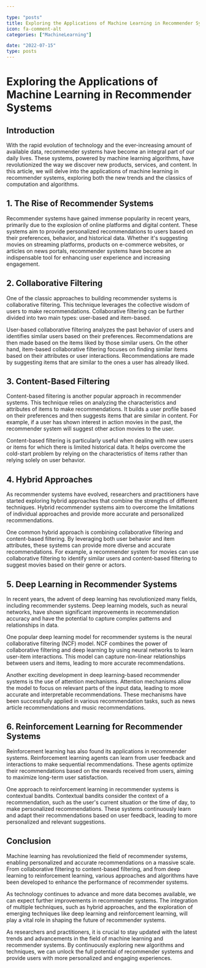 ```yaml
---

type: "posts"
title: Exploring the Applications of Machine Learning in Recommender Systems
icon: fa-comment-alt
categories: ["MachineLearning"]

date: "2022-07-15"
type: posts
---
```





# Exploring the Applications of Machine Learning in Recommender Systems

## Introduction

With the rapid evolution of technology and the ever-increasing amount of available data, recommender systems have become an integral part of our daily lives. These systems, powered by machine learning algorithms, have revolutionized the way we discover new products, services, and content. In this article, we will delve into the applications of machine learning in recommender systems, exploring both the new trends and the classics of computation and algorithms.

## 1. The Rise of Recommender Systems

Recommender systems have gained immense popularity in recent years, primarily due to the explosion of online platforms and digital content. These systems aim to provide personalized recommendations to users based on their preferences, behavior, and historical data. Whether it's suggesting movies on streaming platforms, products on e-commerce websites, or articles on news portals, recommender systems have become an indispensable tool for enhancing user experience and increasing engagement.

## 2. Collaborative Filtering

One of the classic approaches to building recommender systems is collaborative filtering. This technique leverages the collective wisdom of users to make recommendations. Collaborative filtering can be further divided into two main types: user-based and item-based.

User-based collaborative filtering analyzes the past behavior of users and identifies similar users based on their preferences. Recommendations are then made based on the items liked by those similar users. On the other hand, item-based collaborative filtering focuses on finding similar items based on their attributes or user interactions. Recommendations are made by suggesting items that are similar to the ones a user has already liked.

## 3. Content-Based Filtering

Content-based filtering is another popular approach in recommender systems. This technique relies on analyzing the characteristics and attributes of items to make recommendations. It builds a user profile based on their preferences and then suggests items that are similar in content. For example, if a user has shown interest in action movies in the past, the recommender system will suggest other action movies to the user.

Content-based filtering is particularly useful when dealing with new users or items for which there is limited historical data. It helps overcome the cold-start problem by relying on the characteristics of items rather than relying solely on user behavior.

## 4. Hybrid Approaches

As recommender systems have evolved, researchers and practitioners have started exploring hybrid approaches that combine the strengths of different techniques. Hybrid recommender systems aim to overcome the limitations of individual approaches and provide more accurate and personalized recommendations.

One common hybrid approach is combining collaborative filtering and content-based filtering. By leveraging both user behavior and item attributes, these systems can provide more diverse and accurate recommendations. For example, a recommender system for movies can use collaborative filtering to identify similar users and content-based filtering to suggest movies based on their genre or actors.

## 5. Deep Learning in Recommender Systems

In recent years, the advent of deep learning has revolutionized many fields, including recommender systems. Deep learning models, such as neural networks, have shown significant improvements in recommendation accuracy and have the potential to capture complex patterns and relationships in data.

One popular deep learning model for recommender systems is the neural collaborative filtering (NCF) model. NCF combines the power of collaborative filtering and deep learning by using neural networks to learn user-item interactions. This model can capture non-linear relationships between users and items, leading to more accurate recommendations.

Another exciting development in deep learning-based recommender systems is the use of attention mechanisms. Attention mechanisms allow the model to focus on relevant parts of the input data, leading to more accurate and interpretable recommendations. These mechanisms have been successfully applied in various recommendation tasks, such as news article recommendations and music recommendations.

## 6. Reinforcement Learning for Recommender Systems

Reinforcement learning has also found its applications in recommender systems. Reinforcement learning agents can learn from user feedback and interactions to make sequential recommendations. These agents optimize their recommendations based on the rewards received from users, aiming to maximize long-term user satisfaction.

One approach to reinforcement learning in recommender systems is contextual bandits. Contextual bandits consider the context of a recommendation, such as the user's current situation or the time of day, to make personalized recommendations. These systems continuously learn and adapt their recommendations based on user feedback, leading to more personalized and relevant suggestions.

## Conclusion

Machine learning has revolutionized the field of recommender systems, enabling personalized and accurate recommendations on a massive scale. From collaborative filtering to content-based filtering, and from deep learning to reinforcement learning, various approaches and algorithms have been developed to enhance the performance of recommender systems.

As technology continues to advance and more data becomes available, we can expect further improvements in recommender systems. The integration of multiple techniques, such as hybrid approaches, and the exploration of emerging techniques like deep learning and reinforcement learning, will play a vital role in shaping the future of recommender systems.

As researchers and practitioners, it is crucial to stay updated with the latest trends and advancements in the field of machine learning and recommender systems. By continuously exploring new algorithms and techniques, we can unlock the full potential of recommender systems and provide users with more personalized and engaging experiences.